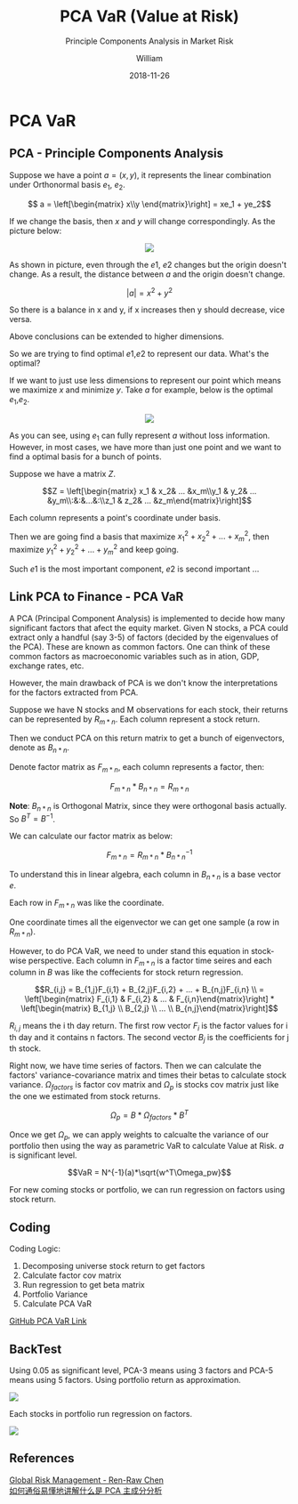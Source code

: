 ﻿---
layout:     post
title:      PCA VaR (Value at Risk)
subtitle:   Principle Components Analysis in Market Risk
date:       2018-11-26
author:     William
header-img: img/post-bg-universe.jpg
catalog: true
tags:
    - PCA
    - VaR
---
<script type="text/x-mathjax-config">
  MathJax.Hub.Config({
    tex2jax: { 
      inlineMath: [['$','$'], ['\\(','\\)']],
      processEscapes: true
    }
  });
  </script>
<script type="text/javascript" async
  src="https://cdnjs.cloudflare.com/ajax/libs/mathjax/2.7.5/MathJax.js?config=TeX-MML-AM_CHTML">
</script>

# PCA VaR
## PCA - Principle Components Analysis
Suppose we have a point $a = (x,y)$, it represents the linear combination under Orthonormal basis $e_1$, $e_2$.

$$ a = \left[\begin{matrix} x\\y \end{matrix}\right] = xe_1 + ye_2$$

If we change the basis, then $x$ and $y$ will change correspondingly. As the picture below:

<center>  
<img src="http://ww1.sinaimg.cn/large/83d6b255ly1fy53jn4gw3g20ak09ldiz.gif">
</center>


As shown in picture, even through the $e1$, $e2$ changes but the origin doesn't change. As a result, the distance between $a$ and the origin doesn't change.

$$|a| = x^2 + y^2$$

So there is a balance in x and y, if x increases then y should decrease, vice versa.

Above conclusions can be extended to higher dimensions.

So we are trying to find optimal $e1$,$e2$ to represent our data. What's the optimal?

If we want to just use less dimensions to represent our point which means we maximize $x$ and minimize $y$. Take $a$ for example, below is the optimal $e_1$,$e_2$.

<center>
<img class="content_image lazy" src="https://pic1.zhimg.com/80/v2-3bfad025f5b2d0ac602f6da15aaa3394_hd.jpg">
</center>

As you can see, using $e_1$ can fully represent $a$ without loss information. However, in most cases, we have more than just one point and we want to find a optimal basis for a bunch of points.

Suppose we have a matrix $Z$.

$$Z = \left[\begin{matrix} x_1 & x_2& ... &x_m\\y_1 & y_2& ... &y_m\\:&:&...&:\\z_1 & z_2& ... &z_m\end{matrix}\right]$$

Each column represents a point's  coordinate under basis.

Then we are going find a basis that maximize $x_1^2 + x_2^2 + ... + x_m^2$, then maximize $y_1^2 + y_2^2 + ... + y_m^2$ and keep going.

Such $e1$ is the most important component, $e2$ is second important ...

## Link PCA to Finance - PCA VaR

A PCA (Principal Component Analysis) is implemented to decide how many significant factors that afect the equity market. Given N stocks, a PCA could extract only a handful (say 3-5) of factors (decided by the eigenvalues of the PCA). These are known as common factors. One can think of these common factors as macroeconomic variables such as in ation, GDP, exchange rates, etc.

However, the main drawback of PCA is we don't know the interpretations for the factors extracted from PCA.

Suppose we have N stocks and M observations for each stock, their returns can be represented by $R_{m*n}$. Each column represent a stock return.

Then we conduct PCA on this return matrix to get a bunch of eigenvectors, denote as $B_{n*n}$.

Denote factor matrix as $F_{m*n}$, each column represents a factor, then:

$$F_{m*n} * B_{n*n} = R_{m*n}$$

**Note**: $B_{n*n}$ is Orthogonal Matrix, since they were orthogonal basis actually. So $B^T = B^{-1}$.

We can calculate our factor matrix as below:

$$F_{m*n} = R_{m*n} * B_{n*n}^{-1}$$

To understand this in linear algebra, each column in $B_{n*n}$ is a base vector $e$. 

Each row in $F_{m * n}$ was like the coordinate. 

One coordinate times all the eigenvector we can get one sample (a row in $R_{m*n}$).

However, to do PCA VaR, we need to under stand this equation in stock-wise perspective. Each column in $F_{m*n}$ is a factor time seires and each column in $B$ was like the coffecients for stock return regression.

$$R_{i,j} = B_{1,j}F_{i,1} + B_{2,j}F_{i,2} + ... + B_{n,j}F_{i,n} \\ = \left[\begin{matrix} F_{i,1} & F_{i,2} & ... & F_{i,n}\end{matrix}\right] * \left[\begin{matrix} B_{1,j} \\ B_{2,j} \\ ... \\ B_{n,j}\end{matrix}\right]$$

$R_{i,j}$ means the i th day return. The first row vector $F_i$ is the factor values for i th day and it contains n factors. The second vector $B_j$ is the coefficients for j th stock. 

Right now, we have time series of factors. Then we can calculate the factors' variance-covariance matrix and times their betas to calculate stock variance. $\Omega_{factors}$ is factor cov matrix and $\Omega_p$ is stocks cov matrix just like the one we estimated from stock returns.

$$\Omega_p = B * \Omega_{factors}*B^T$$

Once we get $\Omega_p$, we can apply weights to calcualte the variance of our portfolio then using the way as parametric VaR to calculate Value at Risk. $a$ is significant level.

$$VaR = N^{-1}(a)*\sqrt{w^T\Omega_pw}$$

For new coming stocks or portfolio, we can run regression on factors using stock return.

## Coding

Coding Logic:

1. Decomposing universe stock return to get factors
2. Calculate factor cov matrix
3. Run regression to get beta matrix
4. Portfolio Variance
5. Calculate PCA VaR

[GitHub PCA VaR Link](https://github.com/KaihuaHuang/VaR)

## BackTest

Using 0.05 as significant level, PCA-3 means using 3 factors and PCA-5 means using 5 factors. Using portfolio return as approximation.

![](http://ww1.sinaimg.cn/large/83d6b255ly1fy52x754bpj20kj07z3z4.jpg)

Each stocks in portfolio run regression on factors.

![](http://ww1.sinaimg.cn/large/83d6b255ly1fy52yc1xdfj20kp07pjs3.jpg)



## References
[Global Risk Management - Ren-Raw Chen]()  
[如何通俗易懂地讲解什么是 PCA 主成分分析](https://www.zhihu.com/question/41120789)




